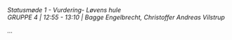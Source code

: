 *Statusmøde 1 - Vurdering- Løvens hule*   
*GRUPPE 4 | 12:55 - 13:10 | Bagge Engelbrecht, Christoffer Andreas Vilstrup*

*...*
